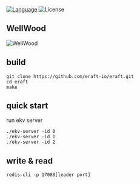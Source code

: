 [![Language](https://img.shields.io/badge/Language-Go-blue.svg)](https://golang.org/)
![License](https://img.shields.io/badge/license-Apache-blue.svg)

## WellWood

![WellWood](https://cdn.nlark.com/yuque/0/2022/png/29306112/1656687604705-cefdbe9e-3242-4173-871f-fdb11fcacd83.png)

## build 
```
git clone https://github.com/eraft-io/eraft.git
cd eraft
make
```

## quick start

run ekv server
```
./ekv-server -id 0
./ekv-server -id 1
./ekv-server -id 2
```
## write & read

```
redis-cli -p 17088[leader port]
```
